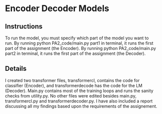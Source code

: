 # Encoder Decoder Models

## Instructions
To run the model, you must specify which part of the model you want to run. 
By running python PA2_code/main.py part1 in terminal, it runs the first part of the assignment (the Encoder).
By running python PA2_code/main.py part2 in terminal, it runs the first part of the assignment (the Decoder).

## Details
I created two transformer files, transformercl, contains the code for classifier (Encoder), and transformerdecode has the code for the LM (Decoder).
Main.py contains most of the training loops and runs the sanity checks from utility.py. No other files were edited besides main.py, transformercl.py and transformerdecoder.py.
I have also included a report discussing all my findings based upon the requirements of the assignement. 